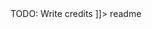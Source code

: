 <snippet>
  <content><![CDATA[
# ${1:Apps Email Alert}
Web apps to delete or add employee's data at TELKOMSEL INDONESIA COMPANY
## Author
1. Rizki Adi Utomo
2. Yusuf Al-Muqaddami

TODO: Write credits
]]></content>
  <tabTrigger>readme</tabTrigger>
</snippet>